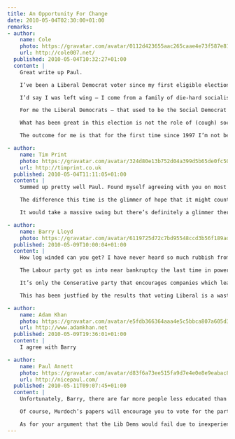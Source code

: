 ```yaml
---
title: An Opportunity For Change
date: 2010-05-04T02:30:00+01:00
remarks:
- author:
    name: Cole
    photo: https://gravatar.com/avatar/0112d423655aac265caae4e73f587e81
    url: http://cole007.net/
  published: 2010-05-04T10:32:27+01:00
  content: |
    Great write up Paul.

    I’ve been a Liberal Democrat voter since my first eligible election in 1997.

    I’d say I was left wing – I come from a family of die-hard socialists and communists – and I’m old enough to remember the systematic dismantling of the working classes under Thatcher in the name of free markets. But Labour abandoned their working class roots after the resignation of Neil Kinnock – the greatest Prime Minister Britain never had (thanks to the media cabal) – and then the sudden death of John Smith.

    For me the Liberal Democrats – that used to be the Social Democrat party and the Liberals (Whigs) – have since 1994 been the closest thing we can expect to an honest party that will fairly represent the needs of the British people rather than the pockets of those who are already in positions of power and privilege.

    What has been great in this election is not the role of (cough) social media – I think it’s still too immature to have had a significant impact on the electorate in this election – but placing the leaders of the three political parties on a level platform when the media have hitherto been so obsessed with affiliating to either side of a two-party race.

    The outcome for me is that for the first time since 1997 I’m not being told that voting Liberal Democrat is a wasted vote. Now that’s a refreshing change!

- author:
    name: Tim Print
    photo: https://gravatar.com/avatar/324d80e13b752d04a399d5b65de0fc50
    url: http://timprint.co.uk
  published: 2010-05-04T11:11:05+01:00
  content: |
    Summed up pretty well Paul. Found myself agreeing with you on most of this. I’ll be voting LibDem this Thursday like I usually do.

    The difference this time is the glimmer of hope that it might count for something. I’m in one of the safest Tory seats in the country, Stratford-on-Avon (last election, Con 51%,  LibDem 27%, Labour 15% ). With a new, non-local, candidate for the Tories who has been sent by the party because they assume it’s a safe seat, I think this is the best chance in years for a change.

    It would take a massive swing but there’s definitely a glimmer there.

- author:
    name: Barry Lloyd
    photo: https://gravatar.com/avatar/6119725d72c7bd95548ccd3b56f189ad
  published: 2010-05-09T10:00:04+01:00
  content: |
    How log winded can you get? I have never heard so much rubbish from someone who hasn’t studed the political history of the United Kingdom and is barely out of short pants.

    The Labour party got us into near bankruptcy the last time in power by borrowing up to the hilt from the International Monetary Fund, same as this time. The Liberals have no idea how to govern as they have never been in power in recent times so can blow off loads of nonsense knowing full well any intelligent person would see right through them.

    It’s only the Conserative party that encourages companies which leads to more jobs and eventually the wealth of the UK. It took them 15 years or so to get the country out of the last mess and built up a national financial reserve for any bad time to come, which Labour spent as if there is no tomorrow.

    This has been justfied by the results that voting Liberal is a wasted vote and their policies have been rejected by the electorate.

- author:
    name: Adam Khan
    photo: https://gravatar.com/avatar/e5fdb366364aaa4e5c5bbca807a605d3
    url: http://www.adamkhan.net
  published: 2010-05-09T19:36:01+01:00
  content: |
    I agree with Barry

- author:
    name: Paul Annett
    photo: https://gravatar.com/avatar/d83f6a73ee515fa9d7e4e0e8e9eabac8
    url: http://nicepaul.com/
  published: 2010-05-11T09:07:45+01:00
  content: |
    Unfortunately, Barry, there are far more people less educated than Paul who’re voting purely based on what’s on the front of The Sun. You should be delighted he takes an active interest and has the wherewithall to make up his own mind rather than following the Murdoch herd.

    Of course, Murdoch’s papers will encourage you to vote for the party which lines his wallet with rich-get-richer tax breaks and allowing political lobbying so he can effectively pass laws in his favour. Don’t believe what you read in the press!

    As for your argument that the Lib Dems would fail due to inexperience: even with experience Labour and Tory governments have managed to make a pigs ear of things. Maybe a lack of experience and a fresh pair of eyes is exactly what this country needs.
---
```


